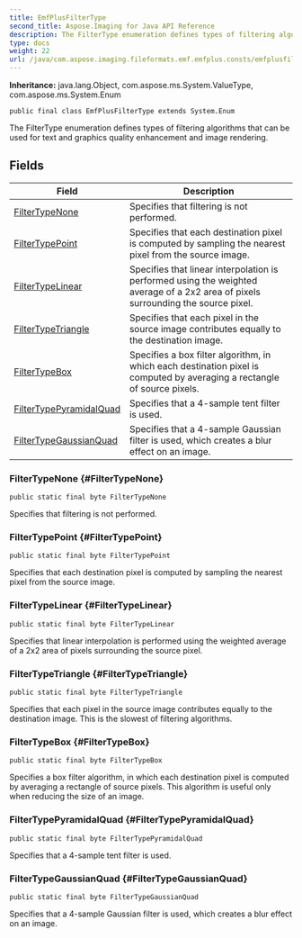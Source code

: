 ```yaml
---
title: EmfPlusFilterType
second_title: Aspose.Imaging for Java API Reference
description: The FilterType enumeration defines types of filtering algorithms that can be used for text and graphics quality enhancement and image rendering.
type: docs
weight: 22
url: /java/com.aspose.imaging.fileformats.emf.emfplus.consts/emfplusfiltertype/
---
```

**Inheritance:**
java.lang.Object, com.aspose.ms.System.ValueType, com.aspose.ms.System.Enum
```
public final class EmfPlusFilterType extends System.Enum
```

The FilterType enumeration defines types of filtering algorithms that can be used for text and graphics quality enhancement and image rendering.
## Fields

| Field | Description |
| --- | --- |
| [FilterTypeNone](#FilterTypeNone) | Specifies that filtering is not performed. |
| [FilterTypePoint](#FilterTypePoint) | Specifies that each destination pixel is computed by sampling the nearest pixel from the source image. |
| [FilterTypeLinear](#FilterTypeLinear) | Specifies that linear interpolation is performed using the weighted average of a 2x2 area of pixels surrounding the source pixel. |
| [FilterTypeTriangle](#FilterTypeTriangle) | Specifies that each pixel in the source image contributes equally to the destination image. |
| [FilterTypeBox](#FilterTypeBox) | Specifies a box filter algorithm, in which each destination pixel is computed by averaging a rectangle of source pixels. |
| [FilterTypePyramidalQuad](#FilterTypePyramidalQuad) | Specifies that a 4-sample tent filter is used. |
| [FilterTypeGaussianQuad](#FilterTypeGaussianQuad) | Specifies that a 4-sample Gaussian filter is used, which creates a blur effect on an image. |
### FilterTypeNone {#FilterTypeNone}
```
public static final byte FilterTypeNone
```


Specifies that filtering is not performed.

### FilterTypePoint {#FilterTypePoint}
```
public static final byte FilterTypePoint
```


Specifies that each destination pixel is computed by sampling the nearest pixel from the source image.

### FilterTypeLinear {#FilterTypeLinear}
```
public static final byte FilterTypeLinear
```


Specifies that linear interpolation is performed using the weighted average of a 2x2 area of pixels surrounding the source pixel.

### FilterTypeTriangle {#FilterTypeTriangle}
```
public static final byte FilterTypeTriangle
```


Specifies that each pixel in the source image contributes equally to the destination image. This is the slowest of filtering algorithms.

### FilterTypeBox {#FilterTypeBox}
```
public static final byte FilterTypeBox
```


Specifies a box filter algorithm, in which each destination pixel is computed by averaging a rectangle of source pixels. This algorithm is useful only when reducing the size of an image.

### FilterTypePyramidalQuad {#FilterTypePyramidalQuad}
```
public static final byte FilterTypePyramidalQuad
```


Specifies that a 4-sample tent filter is used.

### FilterTypeGaussianQuad {#FilterTypeGaussianQuad}
```
public static final byte FilterTypeGaussianQuad
```


Specifies that a 4-sample Gaussian filter is used, which creates a blur effect on an image.

